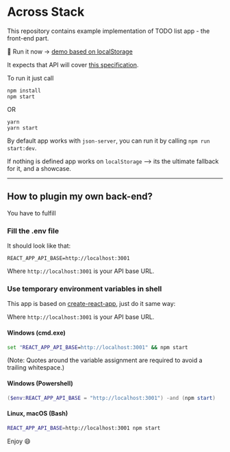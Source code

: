 # Across Stack
This repository contains example implementation of TODO list app - the front-end part.

:rocket: Run it now -> [demo based on localStorage](https://michalczukm.github.io/across-stack-todo-front-example-app/)

It expects that API will cover [this specification](https://michalczukmpresentstodoapi.docs.apiary.io).

To run it just call 

```
npm install
npm start
```

OR

```
yarn
yarn start
```

By default app works with `json-server`, you can run it by calling `npm run start:dev`.

If nothing is defined app works on `localStorage` --> its the ultimate fallback for it, and a showcase.

---

## How to plugin my own back-end?
You have to fulfill 

### Fill the .env file
It should look like that:
```
REACT_APP_API_BASE=http://localhost:3001
```

Where `http://localhost:3001` is your API base URL.

### Use temporary environment variables in shell
This app is based on [create-react-app](https://github.com/facebook/create-react-app), just do it same way:


Where `http://localhost:3001` is your API base URL.

#### Windows (cmd.exe)

```cmd
set "REACT_APP_API_BASE=http://localhost:3001" && npm start
```

(Note: Quotes around the variable assignment are required to avoid a trailing whitespace.)

#### Windows (Powershell)

```Powershell
($env:REACT_APP_API_BASE = "http://localhost:3001") -and (npm start)
```

#### Linux, macOS (Bash)

```bash
REACT_APP_API_BASE=http://localhost:3001 npm start
```

Enjoy :smile:
